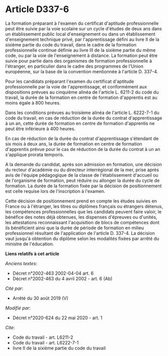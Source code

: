 # Article D337-6

La formation préparant à l'examen du certificat d'aptitude professionnelle peut être suivie par la voie scolaire sur un cycle
d'études de deux ans dans un établissement public local d'enseignement ou dans un établissement d'enseignement technique
privé, par l'apprentissage défini au livre II de la sixième partie du code du travail, dans le cadre de la formation
professionnelle continue définie au livre III de la sixième partie du même code, ou par la voie de l'enseignement à distance.
La formation peut être suivie pour partie dans des organismes de formation professionnelle à l'étranger, en particulier dans
le cadre des programmes de l'Union européenne, sur la base de la convention mentionnée à l'article D. 337-4.

Pour les candidats préparant l'examen du certificat d'aptitude professionnelle par la voie de l'apprentissage, et
conformément aux dispositions prévues au cinquième alinéa de l'article L. 6211-2 du code du travail, la durée de la formation
en centre de formation d'apprentis est au moins égale à 800 heures.

Dans les conditions prévues au troisième alinéa de l'article L. 6222-7-1 du code du travail, en cas de réduction de la durée
du contrat d'apprentissage à un an, cette durée de formation en centre de formation d'apprentis ne peut être inférieure à 400
heures.

En cas de réduction de la durée du contrat d'apprentissage s'étendant de six mois à deux ans, la durée de formation en centre
de formation d'apprentis prévue pour le cas de réduction de la durée du contrat à un an s'applique prorata temporis.

A la demande du candidat, après son admission en formation, une décision du recteur d'académie ou du directeur interrégional
de la mer, prise après avis de l'équipe pédagogique de la classe de l'établissement d'accueil ou de l'organisme de formation,
peut réduire ou allonger la durée du cycle de formation. La durée de la formation fixée par la décision de positionnement est
celle requise lors de l'inscription à l'examen.

Cette décision de positionnement prend en compte les études suivies en France ou à l'étranger, les titres ou diplômes
français ou étrangers détenus, les compétences professionnelles que les candidats peuvent faire valoir, le bénéfice des notes
déjà obtenues, les dispenses d'épreuves ou d'unités, les attestations reconnaissant l'acquisition de blocs de compétences
dont ils bénéficient ainsi que la durée de période de formation en milieu professionnel résultant de l'application de
l'article D. 337-4. La décision vaut jusqu'à obtention du diplôme selon les modalités fixées par arrêté du ministre de
l'éducation.

**Liens relatifs à cet article**

_Anciens textes_:

  - Décret n°2002-463 2002-04-04 art. 6
  - Décret n°2002-463 du 4 avril 2002 - art. 6 (Ab)

_Cité par_:

  - Arrêté du 30 août 2019 (V)

_Modifié par_:

  - Décret n°2020-624 du 22 mai 2020 - art. 1

_Cite_:

  - Code du travail - art. L6211-2
  - Code du travail - art. L6222-7-1
  - livre II de la sixième partie du code du travail
